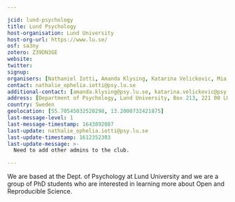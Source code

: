 ```yaml
---

jcid: lund-psychology
title: Lund Psychology
host-organisation: Lund University
host-org-url: https://www.lu.se/
osf: sa3ny
zotero: Z39DN3GE
website: 
twitter: 
signup: 
organisers: [Nathaniel Iotti, Amanda Klysing, Katarina Velickovic, Mia Maurer]
contact: nathalie_ophelia.iotti@psy.lu.se
additional-contact: [amanda.klysing@psy.lu.se, katarina.velickovic@psy.lu.se, mia.maurer@psy.lu.se]
address: [Department of Psychology, Lund University, Box 213, 221 00 LUND, Sweden,]
country: Sweden
geolocation: [55.70545032520298, 13.2000732421875]
last-message-level: 1
last-message-timestamp: 1643892087
last-update: nathalie_ophelia.iotti@psy.lu.se
last-update-timestamp: 1612352303
last-update-message: >-
  Need to add other admins to the club.

---
```


We are based at the Dept. of Psychology at Lund University and we are a group of PhD students who are interested in learning more about Open and Reproducible Science.

